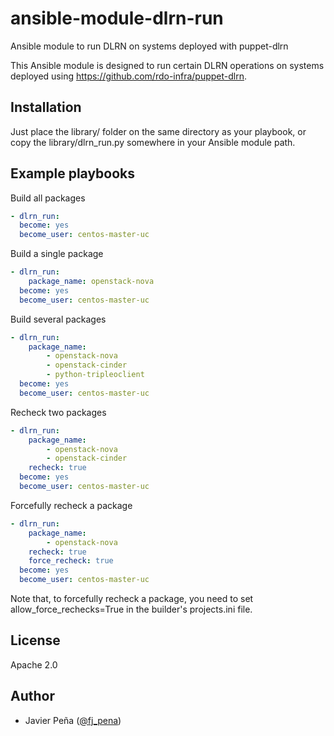 # ansible-module-dlrn-run
Ansible module to run DLRN on systems deployed with puppet-dlrn

This Ansible module is designed to run certain DLRN operations on systems
deployed using <https://github.com/rdo-infra/puppet-dlrn>.

## Installation

Just place the library/ folder on the same directory as your playbook, or
copy the library/dlrn_run.py somewhere in your Ansible module path.

## Example playbooks

Build all packages

```yaml
- dlrn_run:
  become: yes
  become_user: centos-master-uc
```

Build a single package

```yaml
- dlrn_run:
    package_name: openstack-nova
  become: yes
  become_user: centos-master-uc
```

Build several packages

```yaml
- dlrn_run:
    package_name:
        - openstack-nova
        - openstack-cinder
        - python-tripleoclient
  become: yes
  become_user: centos-master-uc
```

Recheck two packages

```yaml
- dlrn_run:
    package_name:
        - openstack-nova
        - openstack-cinder
    recheck: true
  become: yes
  become_user: centos-master-uc
```

Forcefully recheck a package

```yaml
- dlrn_run:
    package_name:
        - openstack-nova
    recheck: true
    force_recheck: true
  become: yes
  become_user: centos-master-uc
```

Note that, to forcefully recheck a package, you need to set
allow_force_rechecks=True in the builder's projects.ini file.

## License

Apache 2.0

## Author

* Javier Peña ([@fj_pena](https://github.com/javierpena))
